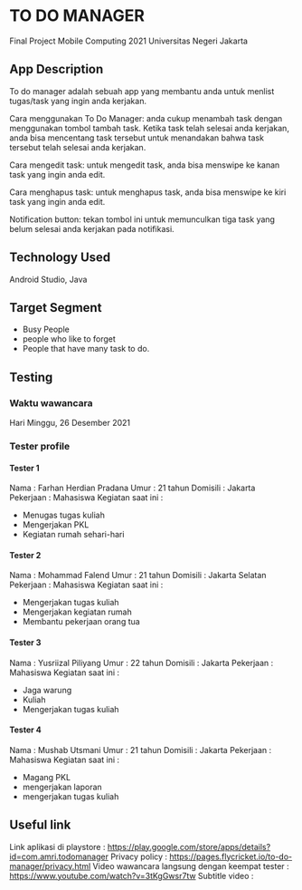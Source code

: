 # TO DO MANAGER

Final Project Mobile Computing 2021
Universitas Negeri Jakarta

## App Description

To do manager adalah sebuah app yang membantu anda untuk menlist tugas/task yang ingin anda kerjakan. 

Cara menggunakan To Do Manager:
anda cukup menambah task dengan menggunakan tombol tambah task. Ketika task telah selesai anda kerjakan, anda bisa mencentang task tersebut untuk menandakan bahwa task tersebut telah selesai anda kerjakan. 

Cara mengedit task:
untuk mengedit task, anda bisa menswipe ke kanan task yang ingin anda edit.

Cara menghapus task:
untuk menghapus task, anda bisa menswipe ke kiri task yang ingin anda edit.

Notification button:
tekan tombol ini untuk memunculkan tiga task yang belum selesai anda kerjakan pada notifikasi.

## Technology Used

Android Studio, Java

## Target Segment

- Busy People
- people who like to forget
- People that have many task to do.

## Testing

### Waktu wawancara

Hari Minggu, 26 Desember 2021

### Tester profile

#### Tester 1

Nama      : Farhan Herdian Pradana
Umur      : 21 tahun
Domisili  : Jakarta
Pekerjaan : Mahasiswa
Kegiatan saat ini :
 - Menugas tugas kuliah
 - Mengerjakan PKL
 - Kegiatan rumah sehari-hari
 
#### Tester 2

Nama      : Mohammad Falend
Umur      : 21 tahun
Domisili  : Jakarta Selatan
Pekerjaan : Mahasiswa
Kegiatan saat ini :
  - Mengerjakan tugas kuliah
  - Mengerjakan kegiatan rumah
  - Membantu pekerjaan orang tua
  
#### Tester 3

Nama      : Yusriizal Piliyang
Umur      : 22 tahun
Domisili  : Jakarta
Pekerjaan : Mahasiswa
Kegiatan saat ini :
  - Jaga warung
  - Kuliah
  - Mengerjakan tugas kuliah

#### Tester 4

Nama      : Mushab Utsmani
Umur      : 21 tahun
Domisili  : Jakarta
Pekerjaan : Mahasiswa
Kegiatan saat ini :
  - Magang PKL
  - mengerjakan laporan 
  - mengerjakan tugas kuliah
  
## Useful link

Link aplikasi di playstore : https://play.google.com/store/apps/details?id=com.amri.todomanager
Privacy policy : https://pages.flycricket.io/to-do-manager/privacy.html
Video wawancara langsung dengan keempat tester : https://www.youtube.com/watch?v=3tKgGwsr7tw
Subtitle video :
